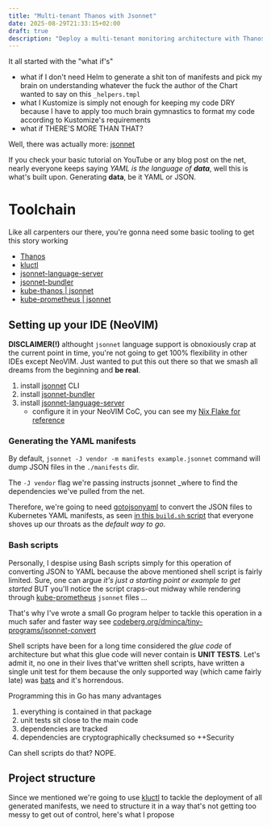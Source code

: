 ```yaml
---
title: "Multi-tenant Thanos with Jsonnet"
date: 2025-08-29T21:33:15+02:00
draft: true
description: "Deploy a multi-tenant monitoring architecture with Thanos and jsonnet"
---
```


It all started with the "what if's"

- what if I don't need Helm to generate a shit ton of manifests and pick my
    brain on understanding whatever the fuck the author of the Chart wanted
    to say on this `_helpers.tmpl`
- what I Kustomize is simply not enough for keeping my code DRY because I have
    to apply too much brain gymnastics to format my code according to
    Kustomize's requirements
- what if THERE'S MORE THAN THAT?

Well, there was actually more: [jsonnet][1]

If you check your basic tutorial on YouTube or any blog post on the net, nearly
everyone keeps saying _YAML is the language of **data**_, well this is what's
built upon. Generating **data**, be it YAML or JSON.

# Toolchain

Like all carpenters our there, you're gonna need some basic tooling to get this
story working
- [Thanos][2]
- [kluctl][3]
- [jsonnet-language-server][4]
- [jsonnet-bundler][5]
- [kube-thanos | jsonnet][6]
- [kube-prometheus | jsonnet][7]

## Setting up your IDE (NeoVIM)

**DISCLAIMER(!)** althought `jsonnet` language support is obnoxiously crap
at the current point in time, you're not going to get 100% flexibility in other
IDEs except NeoVIM. Just wanted to put this out there so that we smash all
dreams from the beginning and **be real**.

1. install [jsonnet][1] CLI
2. install [jsonnet-bundler][5]
3. install [jsonnet-language-server][4]
    - configure it in your NeoVIM CoC, you can see my [Nix Flake for reference][8]

### Generating the YAML manifests

By default, `jsonnet -J vendor -m manifests example.jsonnet` command will dump
JSON files in the `./manifests` dir.

The `-J vendor` flag we're passing instructs jsonnet _where to find the
dependencies we've pulled from the net.

Therefore, we're going to need [gotojsonyaml][9] to convert the JSON files to
Kubernetes YAML manifests, as seen [in this `build.sh` script][10] that everyone
shoves up our throats as the _default way to go_.

### Bash scripts

Personally, I despise using Bash scripts simply for this operation of converting
JSON to YAML because the above mentioned shell script is fairly limited. Sure,
one can argue _it's just a starting point or example to get started_ BUT
you'll notice the script craps-out midway while rendering through [kube-prometheus][7]
`jsonnet` files ... 

That's why I've wrote a small Go program helper to tackle this operation in a
much safer and faster way see [codeberg.org/dminca/tiny-programs/jsonnet-convert][11]

Shell scripts have been for a long time considered the _glue code_ of architecture
but what this glue code will never contain is **UNIT TESTS**. Let's admit it,
no one in their lives that've written shell scripts, have written a single
unit test for them because the only supported way (which came fairly late) was
[bats][12] and it's horrendous.

Programming this in Go has many advantages
1. everything is contained in that package
2. unit tests sit close to the main code
3. dependencies are tracked
4. dependencies are cryptographically checksumed so ++Security

Can shell scripts do that? NOPE.

## Project structure

Since we mentioned we're going to use [kluctl][3] to tackle the deployment of
all generated manifests, we need to structure it in a way that's not getting
too messy to get out of control, here's what I propose

<!-- paste the directory from my working project -->

[1]: https://jsonnet.org
[2]: https://thanos.io
[3]: https://kluctl.io
[4]: https://github.com/grafana/jsonnet-language-server
[5]: https://github.com/jsonnet-bundler/jsonnet-bundler
[6]: https://github.com/thanos-io/kube-thanos
[7]: https://github.com/prometheus-operator/kube-prometheus
[8]: https://github.com/dminca/nix-config/blob/82acaffc70b4d45bc07167ecc3ed8337825ea36e/hosts/MLGERHL6W4P2RXH/neovim.nix#L18-L23
[9]: https://github.com/brancz/gojsontoyaml
[10]: https://github.com/thanos-io/kube-thanos/blob/6fedb045db2aeb0a4a880f77bfdfb5d4580f51f9/build.sh#L1-L32
[11]: https://codeberg.org/dminca/tiny-programs/src/commit/da243bd5527224f08e60e2d8cc590026cdde8850/jsonnet-convert/main.go#L1-L148
[12]: https://github.com/bats-core/bats-core

